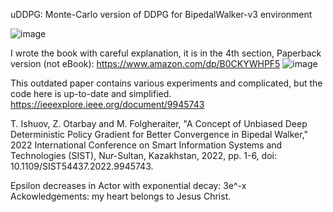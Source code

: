 uDDPG: Monte-Carlo version of DDPG for BipedalWalker-v3 environment

![image](https://github.com/timurgepard/uDDPG/assets/13238473/27dc1b77-8d46-492a-b381-22f1d0d9c645)

I wrote the book with careful explanation, it is in the 4th section, Paperback version (not eBook): https://www.amazon.com/dp/B0CKYWHPF5
![image](https://github.com/timurgepard/uDDPG/assets/13238473/57e719d9-0084-4495-87fe-f842f31bdfaa)







This outdated paper contains various experiments and complicated, but the code here is up-to-date and simplified.
https://ieeexplore.ieee.org/document/9945743

T. Ishuov, Z. Otarbay and M. Folgheraiter, "A Concept of Unbiased Deep Deterministic Policy Gradient for Better Convergence in Bipedal Walker," 2022 International Conference on Smart Information Systems and Technologies (SIST), Nur-Sultan, Kazakhstan, 2022, pp. 1-6, doi: 10.1109/SIST54437.2022.9945743.

Epsilon decreases in Actor with exponential decay: 3e^-x
Ackowledgements: my heart belongs to Jesus Christ.
